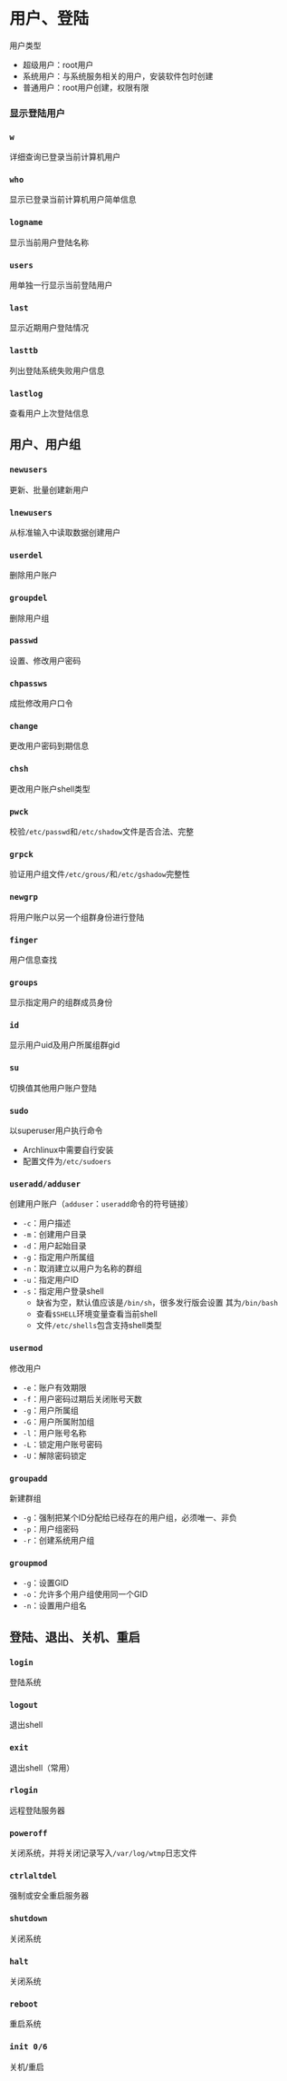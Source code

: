 #	用户、登陆

用户类型

-	超级用户：root用户
-	系统用户：与系统服务相关的用户，安装软件包时创建
-	普通用户：root用户创建，权限有限

###	显示登陆用户

###	`w`

详细查询已登录当前计算机用户

###	`who`

显示已登录当前计算机用户简单信息

###	`logname`

显示当前用户登陆名称

###	`users`

用单独一行显示当前登陆用户

###	`last`

显示近期用户登陆情况

###	`lasttb`

列出登陆系统失败用户信息

###	`lastlog`

查看用户上次登陆信息


##	用户、用户组

###	`newusers`

更新、批量创建新用户

###	`lnewusers`

从标准输入中读取数据创建用户

###	`userdel`

删除用户账户

###	`groupdel`

删除用户组

###	`passwd`

设置、修改用户密码

###	`chpassws`

成批修改用户口令

###	`change`

更改用户密码到期信息

###	`chsh`

更改用户账户shell类型

###	`pwck`

校验`/etc/passwd`和`/etc/shadow`文件是否合法、完整

###	`grpck`

验证用户组文件`/etc/grous/`和`/etc/gshadow`完整性

###	`newgrp`

将用户账户以另一个组群身份进行登陆

###	`finger`

用户信息查找

###	`groups`

显示指定用户的组群成员身份

###	`id`

显示用户uid及用户所属组群gid

###	`su`

切换值其他用户账户登陆

###	`sudo`

以superuser用户执行命令

-	Archlinux中需要自行安装
-	配置文件为`/etc/sudoers`

###	`useradd/adduser`

创建用户账户（`adduser`：`useradd`命令的符号链接）

-	`-c`：用户描述
-	`-m`：创建用户目录
-	`-d`：用户起始目录
-	`-g`：指定用户所属组
-	`-n`：取消建立以用户为名称的群组
-	`-u`：指定用户ID
-	`-s`：指定用户登录shell
	-	缺省为空，默认值应该是`/bin/sh`，很多发行版会设置
		其为`/bin/bash`
	-	查看`$SHELL`环境变量查看当前shell
	-	文件`/etc/shells`包含支持shell类型

###	`usermod`

修改用户

-	`-e`：账户有效期限
-	`-f`：用户密码过期后关闭账号天数
-	`-g`：用户所属组
-	`-G`：用户所属附加组
-	`-l`：用户账号名称
-	`-L`：锁定用户账号密码
-	`-U`：解除密码锁定

###	`groupadd`

新建群组

-	`-g`：强制把某个ID分配给已经存在的用户组，必须唯一、非负
-	`-p`：用户组密码
-	`-r`：创建系统用户组

###	`groupmod`

-	`-g`：设置GID
-	`-o`：允许多个用户组使用同一个GID
-	`-n`：设置用户组名

##	登陆、退出、关机、重启

###	`login`

登陆系统

###	`logout`

退出shell

###	`exit`

退出shell（常用）

###	`rlogin`

远程登陆服务器

###	`poweroff`

关闭系统，并将关闭记录写入`/var/log/wtmp`日志文件
###	`ctrlaltdel`

强制或安全重启服务器

###	`shutdown`

关闭系统

###	`halt`

关闭系统

###	`reboot`

重启系统

###	`init 0/6`

关机/重启


